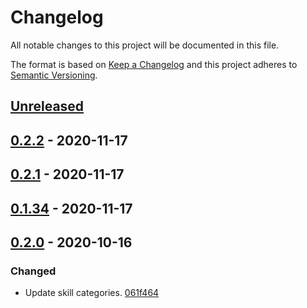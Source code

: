 # Changelog

All notable changes to this project will be documented in this file.

The format is based on [Keep a Changelog](http://keepachangelog.com/)
and this project adheres to [Semantic Versioning](http://semver.org/).

## [Unreleased](https://github.com/atomist-skills/update-clojure-tools-dependencies-skill/compare/0.2.2...HEAD)

## [0.2.2](https://github.com/atomist-skills/update-clojure-tools-dependencies-skill/compare/0.2.1...0.2.2) - 2020-11-17

## [0.2.1](https://github.com/atomist-skills/update-clojure-tools-dependencies-skill/compare/0.1.34...0.2.1) - 2020-11-17

## [0.1.34](https://github.com/atomist-skills/update-clojure-tools-dependencies-skill/compare/0.2.0...0.1.34) - 2020-11-17

## [0.2.0](https://github.com/atomist-skills/update-clojure-tools-dependencies-skill/tree/0.2.0) - 2020-10-16

### Changed

-   Update skill categories. [061f464](https://github.com/atomist-skills/update-clojure-tools-dependencies-skill/commit/061f464aace6fe18477a613536e409f220999d21)
